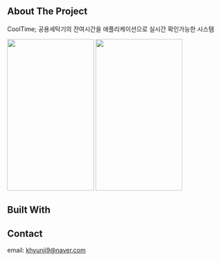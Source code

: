 ## About The Project
CoolTime; 공용세탁기의 잔여시간을 애플리케이션으로 실시간 확인가능한 시스템 

<img src="https://user-images.githubusercontent.com/50947775/106421815-c3f39e80-64a0-11eb-9624-d4251efa0df2.jpg" width="200" height="350">
<img src="https://user-images.githubusercontent.com/50947775/106422438-edf99080-64a1-11eb-82ae-807c6a841fb7.jpg" width="200" height="350">

## Built With

## Contact
email: khyunji9@naver.com
